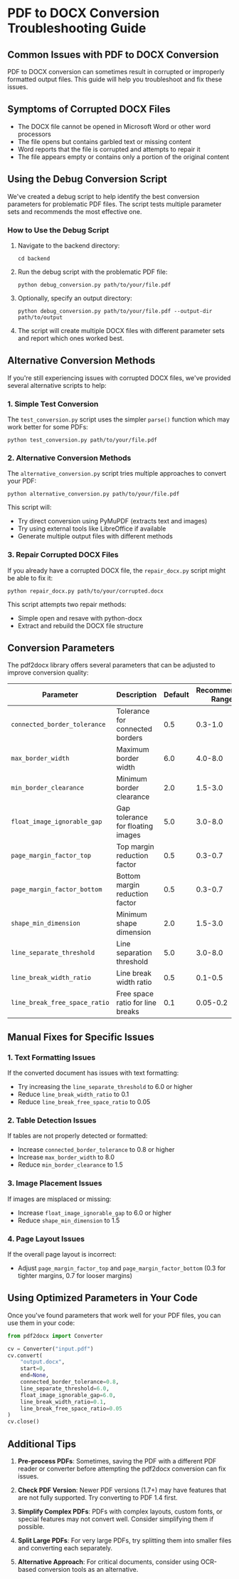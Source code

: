 # PDF to DOCX Conversion Troubleshooting Guide

## Common Issues with PDF to DOCX Conversion

PDF to DOCX conversion can sometimes result in corrupted or improperly formatted output files. This guide will help you troubleshoot and fix these issues.

## Symptoms of Corrupted DOCX Files

- The DOCX file cannot be opened in Microsoft Word or other word processors
- The file opens but contains garbled text or missing content
- Word reports that the file is corrupted and attempts to repair it
- The file appears empty or contains only a portion of the original content

## Using the Debug Conversion Script

We've created a debug script to help identify the best conversion parameters for problematic PDF files. The script tests multiple parameter sets and recommends the most effective one.

### How to Use the Debug Script

1. Navigate to the backend directory:
   ```
   cd backend
   ```

2. Run the debug script with the problematic PDF file:
   ```
   python debug_conversion.py path/to/your/file.pdf
   ```

3. Optionally, specify an output directory:
   ```
   python debug_conversion.py path/to/your/file.pdf --output-dir path/to/output
   ```

4. The script will create multiple DOCX files with different parameter sets and report which ones worked best.

## Alternative Conversion Methods

If you're still experiencing issues with corrupted DOCX files, we've provided several alternative scripts to help:

### 1. Simple Test Conversion

The `test_conversion.py` script uses the simpler `parse()` function which may work better for some PDFs:

```
python test_conversion.py path/to/your/file.pdf
```

### 2. Alternative Conversion Methods

The `alternative_conversion.py` script tries multiple approaches to convert your PDF:

```
python alternative_conversion.py path/to/your/file.pdf
```

This script will:
- Try direct conversion using PyMuPDF (extracts text and images)
- Try using external tools like LibreOffice if available
- Generate multiple output files with different methods

### 3. Repair Corrupted DOCX Files

If you already have a corrupted DOCX file, the `repair_docx.py` script might be able to fix it:

```
python repair_docx.py path/to/your/corrupted.docx
```

This script attempts two repair methods:
- Simple open and resave with python-docx
- Extract and rebuild the DOCX file structure

## Conversion Parameters

The pdf2docx library offers several parameters that can be adjusted to improve conversion quality:

| Parameter | Description | Default | Recommended Range |
|-----------|-------------|---------|------------------|
| `connected_border_tolerance` | Tolerance for connected borders | 0.5 | 0.3-1.0 |
| `max_border_width` | Maximum border width | 6.0 | 4.0-8.0 |
| `min_border_clearance` | Minimum border clearance | 2.0 | 1.5-3.0 |
| `float_image_ignorable_gap` | Gap tolerance for floating images | 5.0 | 3.0-8.0 |
| `page_margin_factor_top` | Top margin reduction factor | 0.5 | 0.3-0.7 |
| `page_margin_factor_bottom` | Bottom margin reduction factor | 0.5 | 0.3-0.7 |
| `shape_min_dimension` | Minimum shape dimension | 2.0 | 1.5-3.0 |
| `line_separate_threshold` | Line separation threshold | 5.0 | 3.0-8.0 |
| `line_break_width_ratio` | Line break width ratio | 0.5 | 0.1-0.5 |
| `line_break_free_space_ratio` | Free space ratio for line breaks | 0.1 | 0.05-0.2 |

## Manual Fixes for Specific Issues

### 1. Text Formatting Issues

If the converted document has issues with text formatting:
- Try increasing the `line_separate_threshold` to 6.0 or higher
- Reduce `line_break_width_ratio` to 0.1
- Reduce `line_break_free_space_ratio` to 0.05

### 2. Table Detection Issues

If tables are not properly detected or formatted:
- Increase `connected_border_tolerance` to 0.8 or higher
- Increase `max_border_width` to 8.0
- Reduce `min_border_clearance` to 1.5

### 3. Image Placement Issues

If images are misplaced or missing:
- Increase `float_image_ignorable_gap` to 6.0 or higher
- Reduce `shape_min_dimension` to 1.5

### 4. Page Layout Issues

If the overall page layout is incorrect:
- Adjust `page_margin_factor_top` and `page_margin_factor_bottom` (0.3 for tighter margins, 0.7 for looser margins)

## Using Optimized Parameters in Your Code

Once you've found parameters that work well for your PDF files, you can use them in your code:

```python
from pdf2docx import Converter

cv = Converter("input.pdf")
cv.convert(
    "output.docx",
    start=0,
    end=None,
    connected_border_tolerance=0.8,
    line_separate_threshold=6.0,
    float_image_ignorable_gap=6.0,
    line_break_width_ratio=0.1,
    line_break_free_space_ratio=0.05
)
cv.close()
```

## Additional Tips

1. **Pre-process PDFs**: Sometimes, saving the PDF with a different PDF reader or converter before attempting the pdf2docx conversion can fix issues.

2. **Check PDF Version**: Newer PDF versions (1.7+) may have features that are not fully supported. Try converting to PDF 1.4 first.

3. **Simplify Complex PDFs**: PDFs with complex layouts, custom fonts, or special features may not convert well. Consider simplifying them if possible.

4. **Split Large PDFs**: For very large PDFs, try splitting them into smaller files and converting each separately.

5. **Alternative Approach**: For critical documents, consider using OCR-based conversion tools as an alternative. 